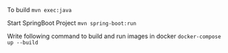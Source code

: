 


To build
` mvn exec:java `


Start SpringBoot Project
` mvn spring-boot:run `


Write following command to build and run images in docker
` docker-compose up --build `
